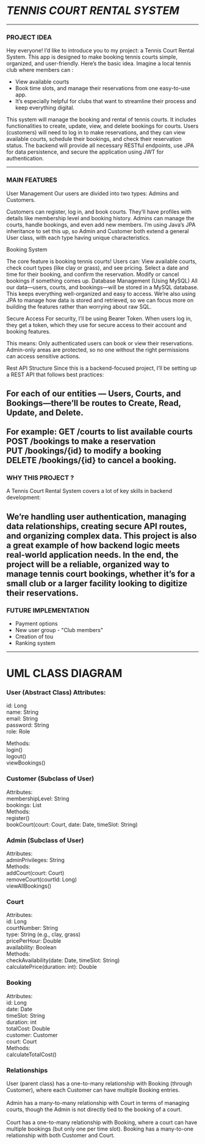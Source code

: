 # ***TENNIS COURT RENTAL SYSTEM***

____




### PROJECT IDEA

Hey everyone! I’d like to introduce you to my project: a Tennis Court Rental System.
This app is designed to make booking tennis courts simple, organized, and user-friendly. 
Here’s the basic idea. 
Imagine a local tennis club where members can : 
- View available courts
- Book time slots, and manage their reservations from one easy-to-use app. 
- It’s especially helpful for clubs that want to streamline their process and keep everything digital.

This system will manage the booking and rental of tennis courts. It includes functionalities to create, 
update, view, and delete bookings for courts. Users (customers) will need to log in to make reservations, 
and they can view available courts, schedule their bookings, and check their reservation status. 
The backend will provide all necessary RESTful endpoints, use JPA for data persistence, 
and secure the application using JWT for authentication.

___

### MAIN FEATURES

User Management
Our users are divided into two types: Admins and Customers.

Customers can register, log in, and book courts. They’ll have profiles with details like 
membership level and booking history.
Admins can manage the courts, handle bookings, and even add new members.
I’m using Java’s JPA inheritance to set this up, so Admin and Customer both extend a general User class, 
with each type having unique characteristics.

Booking System

The core feature is booking tennis courts! Users can:
View available courts, check court types (like clay or grass), and see pricing.
Select a date and time for their booking, and confirm the reservation.
Modify or cancel bookings if something comes up.
Database Management (Using MySQL) All our data—users, courts, and bookings—will be stored in a MySQL database. 
This keeps everything well-organized and easy to access. We’re also using JPA to manage how data is stored and retrieved, 
so we can focus more on building the features rather than worrying about raw SQL.

Secure Access For security, I’ll be using Bearer Token. When users log in, they get a token, which they use for 
secure access to their account and booking features. 

This means:
Only authenticated users can book or view their reservations.
Admin-only areas are protected, so no one without the right permissions can access sensitive actions.

Rest API Structure Since this is a backend-focused project, I’ll be setting up a REST API that follows best practices:

For each of our entities — Users, Courts, and Bookings—there’ll be routes to Create, Read, Update, and Delete.<br><br>
For example:
GET /courts to list available courts <br>
POST /bookings to make a reservation <br>
PUT /bookings/{id} to modify a booking <br>
DELETE /bookings/{id} to cancel a booking. 
---
### WHY THIS PROJECT ?

A Tennis Court Rental System covers a lot of key skills in backend development:

We’re handling user authentication, managing data relationships, creating secure API routes, and organizing complex data.
This project is also a great example of how backend logic meets real-world application needs.
In the end, the project will be a reliable, organized way to manage tennis court bookings, 
whether it’s for a small club or a larger facility looking to digitize their reservations.
---
### FUTURE IMPLEMENTATION 

- Payment options
- New user group - "Club members"
- Creation of tou
- Ranking system
---

# UML CLASS DIAGRAM


### User (Abstract Class) Attributes:  <br>
   id: Long <br>
   name: String <br>
   email: String <br>
   password: String <br>
   role: Role <br>

   Methods: <br>
   login() <br>
   logout() <br>
   viewBookings() <br>

### Customer (Subclass of User)  
   Attributes:  <br>
   membershipLevel: String <br>
   bookings: List<Booking> <br>
   Methods: <br>
   register() <br>
   bookCourt(court: Court, date: Date, timeSlot: String) <br>
### Admin (Subclass of User)
   Attributes: <br>
   adminPrivileges: String <br>
   Methods: <br>
   addCourt(court: Court) <br>
   removeCourt(courtId: Long) <br>
   viewAllBookings() <br>
### Court
   Attributes: <br>
   id: Long <br>
   courtNumber: String <br>
   type: String (e.g., clay, grass) <br>
   pricePerHour: Double <br>
   availability: Boolean <br>
   Methods: <br>
   checkAvailability(date: Date, timeSlot: String) <br>
   calculatePrice(duration: int): Double <br>

### Booking
   Attributes: <br>
   id: Long <br>
   date: Date <br>
   timeSlot: String <br>
   duration: int <br>
   totalCost: Double <br>
   customer: Customer <br>
   court: Court <br>
   Methods: <br>
   calculateTotalCost() <br>

###   Relationships
   User (parent class) has a one-to-many relationship with Booking (through Customer), 
   where each Customer can have multiple Booking entries. <br> <br>
   Admin has a many-to-many relationship with Court in terms of managing courts, though the 
   Admin is not directly tied to the booking of a court. <br> <br>
   Court has a one-to-many relationship with Booking, where a court can have multiple bookings (but only one per time slot).
   Booking has a many-to-one relationship with both Customer and Court.




